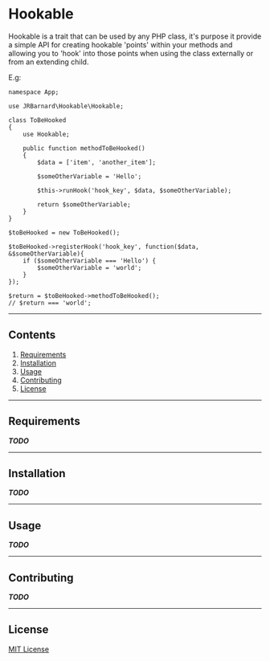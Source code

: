 # Hookable #

Hookable is a trait that can be used by any PHP class, it's purpose it provide a simple API for creating hookable 'points' within your methods and allowing you to 'hook' into those points when using the class externally or from an extending child.

E.g:
```
namespace App;

use JRBarnard\Hookable\Hookable;

class ToBeHooked
{
    use Hookable;

    public function methodToBeHooked()
    {
        $data = ['item', 'another_item'];

        $someOtherVariable = 'Hello';

        $this->runHook('hook_key', $data, $someOtherVariable);
        
        return $someOtherVariable;
    }
}

$toBeHooked = new ToBeHooked();

$toBeHooked->registerHook('hook_key', function($data, &$someOtherVariable){
    if ($someOtherVariable === 'Hello') {
        $someOtherVariable = 'world';        
    }
});

$return = $toBeHooked->methodToBeHooked();
// $return === 'world';
```

---

## Contents ##

1. [Requirements](#requirements)
2. [Installation](#install)
3. [Usage](#usage)
4. [Contributing](#contributing)
5. [License](#license)

---

## <a name=requirements>Requirements</a> ##

***TODO***

---

## <a name=install>Installation</a> ##

***TODO***

---

## <a name=usage>Usage</a> ##

***TODO***

---

## <a name=contributing>Contributing</a> ##

***TODO***

---

## <a name=license>License</a> ##

[MIT License](LICENSE)
